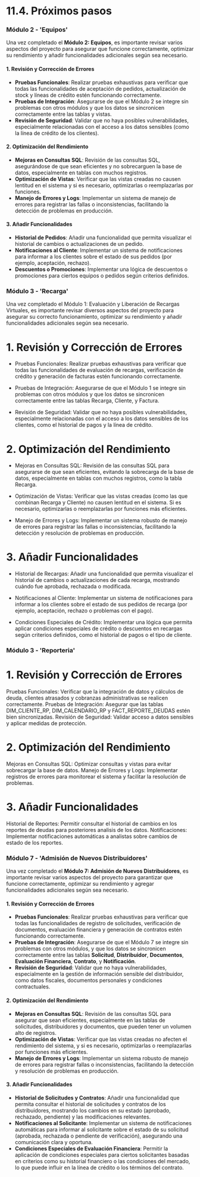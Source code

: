 # 11.4. Próximos pasos

### Módulo 2 - 'Equipos'

Una vez completado el **Módulo 2: Equipos**, es importante revisar varios aspectos del proyecto para asegurar que funcione correctamente, optimizar su rendimiento y añadir funcionalidades adicionales según sea necesario. 

#### 1. **Revisión y Corrección de Errores**
   - **Pruebas Funcionales**: Realizar pruebas exhaustivas para verificar que todas las funcionalidades de aceptación de pedidos, actualización de stock y líneas de crédito estén funcionando correctamente.
   - **Pruebas de Integración**: Asegurarse de que el Módulo 2 se integre sin problemas con otros módulos y que los datos se sincronicen correctamente entre las tablas y vistas.
   - **Revisión de Seguridad**: Validar que no haya posibles vulnerabilidades, especialmente relacionadas con el acceso a los datos sensibles (como la línea de crédito de los clientes).

#### 2. **Optimización del Rendimiento**
   - **Mejoras en Consultas SQL**: Revisión de las consultas SQL, asegurándose de que sean eficientes y no sobrecarguen la base de datos, especialmente en tablas con muchos registros.
   - **Optimización de Vistas**: Verificar que las vistas creadas no causen lentitud en el sistema y si es necesario, optimizarlas o reemplazarlas por funciones.
   - **Manejo de Errores y Logs**: Implementar un sistema de manejo de errores para registrar las fallas o inconsistencias, facilitando la detección de problemas en producción.

#### 3. **Añadir Funcionalidades**
   - **Historial de Pedidos**: Añadir una funcionalidad que permita visualizar el historial de cambios o actualizaciones de un pedido.
   - **Notificaciones al Cliente**: Implementar un sistema de notificaciones para informar a los clientes sobre el estado de sus pedidos (por ejemplo, aceptación, rechazo).
   - **Descuentos o Promociones**: Implementar una lógica de descuentos o promociones para ciertos equipos o pedidos según criterios definidos.
  
### Módulo 3 - 'Recarga'

Una vez completado el Módulo 1: Evaluación y Liberación de Recargas Virtuales, es importante revisar diversos aspectos del proyecto para asegurar su correcto funcionamiento, optimizar su rendimiento y añadir funcionalidades adicionales según sea necesario.

# 1. **Revisión y Corrección de Errores**
- Pruebas Funcionales: Realizar pruebas exhaustivas para verificar que todas las funcionalidades de evaluación de recargas, verificación de crédito y generación de facturas estén funcionando correctamente.

- Pruebas de Integración: Asegurarse de que el Módulo 1 se integre sin problemas con otros módulos y que los datos se sincronicen correctamente entre las tablas Recarga, Cliente, y Factura.

- Revisión de Seguridad: Validar que no haya posibles vulnerabilidades, especialmente relacionadas con el acceso a los datos sensibles de los clientes, como el historial de pagos y la línea de crédito.
# 2. **Optimización del Rendimiento**
- Mejoras en Consultas SQL: Revisión de las consultas SQL para asegurarse de que sean eficientes, evitando la sobrecarga de la base de datos, especialmente en tablas con muchos registros, como la tabla Recarga.

- Optimización de Vistas: Verificar que las vistas creadas (como las que combinan Recarga y Cliente) no causen lentitud en el sistema. Si es necesario, optimizarlas o reemplazarlas por funciones más eficientes.

- Manejo de Errores y Logs: Implementar un sistema robusto de manejo de errores para registrar las fallas o inconsistencias, facilitando la detección y resolución de problemas en producción.

# 3. **Añadir Funcionalidades**
- Historial de Recargas: Añadir una funcionalidad que permita visualizar el historial de cambios o actualizaciones de cada recarga, mostrando cuándo fue aprobada, rechazada o modificada.

- Notificaciones al Cliente: Implementar un sistema de notificaciones para informar a los clientes sobre el estado de sus pedidos de recarga (por ejemplo, aceptación, rechazo o problemas con el pago).

- Condiciones Especiales de Crédito: Implementar una lógica que permita aplicar condiciones especiales de crédito o descuentos en recargas según criterios definidos, como el historial de pagos o el tipo de cliente.



### Módulo 3 - 'Reporteria'
# 1. **Revisión y Corrección de Errores**

Pruebas Funcionales: Verificar que la integración de datos y cálculos de deuda, clientes atrasados y cobranzas administrativas se realicen correctamente.
Pruebas de Integración: Asegurar que las tablas DIM_CLIENTE_RP, DIM_CALENDARIO_RP y FACT_REPORTE_DEUDAS estén bien sincronizadas.
Revisión de Seguridad: Validar acceso a datos sensibles y aplicar medidas de protección.

# 2. **Optimización del Rendimiento**

Mejoras en Consultas SQL: Optimizar consultas y vistas para evitar sobrecargar la base de datos.
Manejo de Errores y Logs: Implementar registros de errores para monitorear el sistema y facilitar la resolución de problemas.

# 3. **Añadir Funcionalidades**

Historial de Reportes: Permitir consultar el historial de cambios en los reportes de deudas para posteriores analisis de los datos.
Notificaciones: Implementar notificaciones automáticas a analistas sobre cambios de estado de los reportes.




### Módulo 7 - 'Admisión de Nuevos Distribuidores'

Una vez completado el **Módulo 7: Admisión de Nuevos Distribuidores**, es importante revisar varios aspectos del proyecto para garantizar que funcione correctamente, optimizar su rendimiento y agregar funcionalidades adicionales según sea necesario.

#### 1. **Revisión y Corrección de Errores**
   - **Pruebas Funcionales**: Realizar pruebas exhaustivas para verificar que todas las funcionalidades de registro de solicitudes, verificación de documentos, evaluación financiera y generación de contratos estén funcionando correctamente.
   - **Pruebas de Integración**: Asegurarse de que el Módulo 7 se integre sin problemas con otros módulos, y que los datos se sincronicen correctamente entre las tablas **Solicitud**, **Distribuidor**, **Documentos**, **Evaluación Financiera**, **Contrato**, y **Notificación**.
   - **Revisión de Seguridad**: Validar que no haya vulnerabilidades, especialmente en la gestión de información sensible del distribuidor, como datos fiscales, documentos personales y condiciones contractuales.

#### 2. **Optimización del Rendimiento**
   - **Mejoras en Consultas SQL**: Revisión de las consultas SQL para asegurar que sean eficientes, especialmente en las tablas de solicitudes, distribuidores y documentos, que pueden tener un volumen alto de registros.
   - **Optimización de Vistas**: Verificar que las vistas creadas no afecten el rendimiento del sistema, y si es necesario, optimizarlas o reemplazarlas por funciones más eficientes.
   - **Manejo de Errores y Logs**: Implementar un sistema robusto de manejo de errores para registrar fallas o inconsistencias, facilitando la detección y resolución de problemas en producción.

#### 3. **Añadir Funcionalidades**
   - **Historial de Solicitudes y Contratos**: Añadir una funcionalidad que permita consultar el historial de solicitudes y contratos de los distribuidores, mostrando los cambios en su estado (aprobado, rechazado, pendiente) y las modificaciones relevantes.
   - **Notificaciones al Solicitante**: Implementar un sistema de notificaciones automáticas para informar al solicitante sobre el estado de su solicitud (aprobada, rechazada o pendiente de verificación), asegurando una comunicación clara y oportuna.
   - **Condiciones Especiales de Evaluación Financiera**: Permitir la aplicación de condiciones especiales para ciertos solicitantes basadas en criterios como su historial financiero o las condiciones del mercado, lo que puede influir en la línea de crédito o los términos del contrato.

